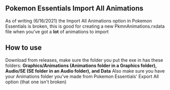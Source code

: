 ## Pokemon Essentials Import All Animations

As of writing (6/16/2021) the Import All Animations option in Pokemon Essentials is broken, this is good for creating a new PkmnAnimations.rxdata file when you've got a **lot** of animations to import

## How to use

Download from releases, make sure the folder you put the exe in has these folders: **Graphics/Animations (Animations folder in a Graphics folder), Audio/SE (SE folder in an Audio folder), and Data**
Also make sure you have your Animations folder you've made from Pokemon Essentials' Export All option (that one isn't broken)
